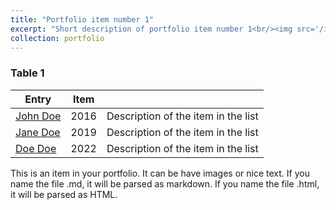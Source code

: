```yaml
---
title: "Portfolio item number 1"
excerpt: "Short description of portfolio item number 1<br/><img src='/images/500x300.png'>"
collection: portfolio
---
```


### Table 1

| Entry         | Item |                                     |
| ------------- | ---- | ----------------------------------- |
| [John Doe](#) | 2016 | Description of the item in the list |
| [Jane Doe](#) | 2019 | Description of the item in the list |
| [Doe Doe](#)  | 2022 | Description of the item in the list |

This is an item in your portfolio. It can be have images or nice text. If you name the file .md, it will be parsed as markdown. If you name the file .html, it will be parsed as HTML.
